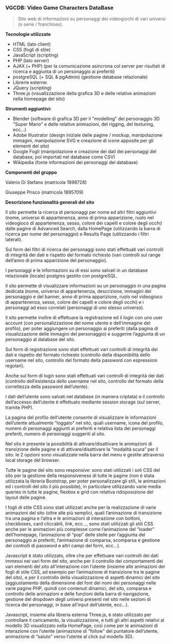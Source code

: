 <h3>VGCDB: Video Game Characters DataBase</h3>

> Sito web di informazioni su personaggi dei videogiochi di vari universi (o serie / franchises).


**Tecnologie utilizzate**

- HTML (lato client)
- CSS (fogli di stile)
- JavaScript (scripting)
- PHP (lato server)
- AJAX (+ PHP) (per la comunicazione asincrona col server per risultati di ricerca e aggiunta di un personaggio ai preferiti)
- postgreSQL (+ SQL & pgAdmin) (gestione database relazionale)
- Librerie esterne:
- JQuery (scripting)
- Three.js (visualizzazione della grafica 3D e delle relative animazioni nella homepage del sito)

**Strumenti aggiuntivi:**

- Blender (software di grafica 3D per il "modelling" del personaggio 3D "Super Mario" e delle relative animazioni, del rigging, del texturing, ecc…)
- Adobe Illustrator (design iniziale delle pagine / mockup, manipolazione immagini, manipolazione SVG e creazione di icone apposite per gli elementi del sito)
- Google Fogli (manipolazione e creazione dei dati dei personaggi del database, poi importati nel database come CSV)
- Wikipedia (fonte informazioni dei personaggi del database)


**Componenti del gruppo**

Valerio Di Stefano (matricola 1898728)

Giuseppe Prisco (matricola 1895709)

**Descrizione funzionalità generali del sito**

Il sito permette la ricerca di personaggi per nome ed altri filtri aggiuntivi (nome, universo di appartenenza, anno di prima apparizione, ruolo nel videogioco di appartenenza, sesso, colore dei capelli e colore degli occhi) dalle pagine di Advanced Search, dalla HomePage (utilizzando la barra di ricerca per nome del personaggio) e Results Page (utilizzando i filtri laterali).

Sul form dei filtri di ricerca dei personaggi sono stati effettuati vari controlli di integrità dei dati e rispetto del formato richiesto (vari controlli sul range dell’anno di prima apparizione del personaggio).

I personaggi e le informazioni su di essi sono salvati in un database relazionale (locale) postgres gestito con postgreSQL.

Il sito permette di visualizzare informazioni su un personaggio in una pagina dedicata (nome, universo di appartenenza, descrizione, immagini del personaggio e del banner, anno di prima apparizione, ruolo nel videogioco di appartenenza, sesso, colore dei capelli e colore degli occhi) e i personaggi ad esso correlati (personaggi di uno stesso universo).

Il sito permette inoltre di effettuare la registrazione ed il login con uno user account (con personalizzazione del nome utente e dell’immagine del profilo), per poter aggiungere un personaggio ai preferiti (dalla pagina di visualizzazione delle immagini del personaggio) e suggerire l’aggiunta di un personaggio al database del sito. 

Sul form di registrazione sono stati effettuati vari controlli di integrità dei dati e rispetto del formato richiesto (controllo della disponibilità dello username nel sito, controllo del formato della password con espressioni regolari).

Anche sul form di login sono stati effettuati vari controlli di integrità dei dati (controllo dell’esistenza dello username nel sito, controllo del formato della correttezza della password dell’utente).

I dati dell’utente sono salvati nel database (in maniera criptata) e il controllo dell’accesso dell’utente è effettuato mediante session storage (sul server, tramite PHP).

La pagina del profilo dell’utente consente di visualizzare le informazioni dell’utente attualmente “loggato” nel sito, quali username, icona del profilo, numero di personaggi aggiunti ai preferiti e relativa lista dei personaggi preferiti, numero di personaggi suggeriti al sito.

Nel sito è presente la possibilità di attivare/disattivare le animazioni di transizione delle pagine e di attivare/disattivare la “modalità scura” per il sito: le 2 opzioni sono visualizzate nella barra del menu e gestite attraverso local storage del browser.

Tutte le pagine del sito sono responsive: sono stati utilizzati i soli CSS del sito per la gestione della responsiveness di tutte le pagine (non è stata utilizzata la libreria Bootstrap, per poter personalizzare gli stili, le animazioni ed i controlli del sito il più possibile), in particolare utilizzando varie media queries in tutte le pagine, flexbox e grid con relativa ridisposizione del layout delle pagine.

I fogli di stile CSS sono stati utilizzati anche per la realizzazione di varie animazioni del sito (oltre alle più semplici, quali l’animazione di transizione tra una pagina e l’altra e le animazioni di interazione con bottoni, checkboxes, card cliccabili, link, ecc…, sono stati utilizzati gli stili CSS anche per le animazioni più complesse come l’animazione del “loader” dell’homepage, l’animazione di “pop” delle stelle per l’aggiunta del personaggio ai preferiti, l’animazione di comparsa, scomparsa e gestione dei controlli di password e altri campi del form, ecc…).

Javascript è stato utilizzato, oltre che per effettuare vari controlli dei dati immessi nei vari form del sito, anche per il controllo dei comportamenti dei vari elementi del sito all’interazione con l’utente (insieme alle animazioni dei fogli di stile CSS, ad esempio per l’animazione di transizione tra le pagine del sito), e per il controllo della visualizzazione di aspetti dinamici del sito (aggiustamento della dimensione del font dei nomi dei personaggi nelle varie pagine PHP, quindi con contenuti dinamici, del sito, comparsa e controllo delle animazioni e delle funzioni della barra di navigazione, gestione del dropdown degli universi presenti nel sito nelle sezioni di ricerca dei personaggi, in base all’input dell’utente, ecc…).

Javascript, insieme alla libreria esterna Three.js, è stato utilizzato per controllare il caricamento, la visualizzazione, e tutti gli altri aspetti relativi al modello 3D visualizzato nella HomePage, così come per le animazioni di interazione con l’utente (animazione di “follow” del puntatore dell’utente, animazione di “saluto” verso l’utente al click sul modello 3D).



